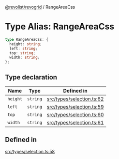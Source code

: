 [@revolist/revogrid](README.md) / RangeAreaCss

# Type Alias: RangeAreaCss

```ts
type RangeAreaCss: {
  height: string;
  left: string;
  top: string;
  width: string;
};
```

## Type declaration

| Name | Type | Defined in |
| ------ | ------ | ------ |
| `height` | `string` | [src/types/selection.ts:62](https://github.com/revolist/revogrid/blob/786bfc578aeb724125d022c69d878eb830c54a23/src/types/selection.ts#L62) |
| `left` | `string` | [src/types/selection.ts:59](https://github.com/revolist/revogrid/blob/786bfc578aeb724125d022c69d878eb830c54a23/src/types/selection.ts#L59) |
| `top` | `string` | [src/types/selection.ts:60](https://github.com/revolist/revogrid/blob/786bfc578aeb724125d022c69d878eb830c54a23/src/types/selection.ts#L60) |
| `width` | `string` | [src/types/selection.ts:61](https://github.com/revolist/revogrid/blob/786bfc578aeb724125d022c69d878eb830c54a23/src/types/selection.ts#L61) |

## Defined in

[src/types/selection.ts:58](https://github.com/revolist/revogrid/blob/786bfc578aeb724125d022c69d878eb830c54a23/src/types/selection.ts#L58)
